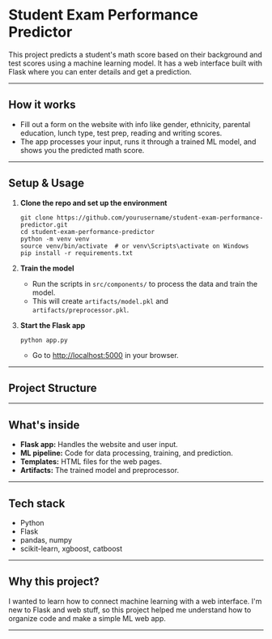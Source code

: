 # Student Exam Performance Predictor

This project predicts a student's math score based on their background and test scores using a machine learning model. It has a web interface built with Flask where you can enter details and get a prediction.

---

## How it works

- Fill out a form on the website with info like gender, ethnicity, parental education, lunch type, test prep, reading and writing scores.
- The app processes your input, runs it through a trained ML model, and shows you the predicted math score.

---

## Setup & Usage

1. **Clone the repo and set up the environment**
    ```
    git clone https://github.com/yourusername/student-exam-performance-predictor.git
    cd student-exam-performance-predictor
    python -m venv venv
    source venv/bin/activate  # or venv\Scripts\activate on Windows
    pip install -r requirements.txt
    ```

2. **Train the model**
    - Run the scripts in `src/components/` to process the data and train the model.
    - This will create `artifacts/model.pkl` and `artifacts/preprocessor.pkl`.

3. **Start the Flask app**
    ```
    python app.py
    ```
    - Go to [http://localhost:5000](http://localhost:5000) in your browser.

---

## Project Structure


---

## What's inside

- **Flask app:** Handles the website and user input.
- **ML pipeline:** Code for data processing, training, and prediction.
- **Templates:** HTML files for the web pages.
- **Artifacts:** The trained model and preprocessor.

---

## Tech stack

- Python
- Flask
- pandas, numpy
- scikit-learn, xgboost, catboost

---

## Why this project?

I wanted to learn how to connect machine learning with a web interface. I'm new to Flask and web stuff, so this project helped me understand how to organize code and make a simple ML web app.

---


